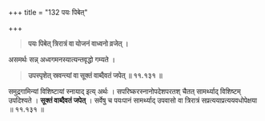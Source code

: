 +++
title = "132 पयः पिबेत्"

+++

> **पयः पिबेत् त्रिरात्रं वा योजनं वाध्वनो व्रजेत् ।**

असमर्थः सन्न् अध्वगमनस्यात्यन्तवृद्धो गम्यते ।

> **उपस्पृशेत् स्रवन्त्यां वा सूक्तं वाब्दैवतं जपेत्  ॥ ११.१३१ ॥**

समुद्रगामिन्यां विशिष्टायां स्नायाद् इत्य् अर्थः । सपरिष्करस्नानोपदेशपरतश् चैतत् सामर्थ्याद् विशिष्टम् उपदिश्यते । **सूक्तं वाब्दैवतं जपेत्** । सर्वेषु च पयःपानं सामर्थ्याद् उपवासो वा त्रिरात्रं सप्रत्ययाप्रत्ययवधोपेक्षया ॥ ११.१३१ ॥
